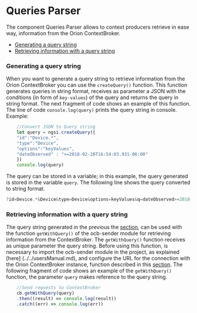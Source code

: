 # Queries Parser
The component Queries Parser allows to context producers retrieve in ease way, information from the Orion ContextBroker.

* [Generating a query string](#generating-a-query-string)
* [Retrieving information with a query string](#retrieving-information-with-a-query-string)

### Generating a query string
When you want to generate a query string to retrieve information from the Orion ContextBroker you can use the `createQuery()` function. This function generates queries in string format, receives as parameter a JSON with the conditions (in form of `key-values`) of the query and returns the query in string format. The next fragment of code shows an example of this function. The line of code `console.log(query)` prints the query string in console.
Example:
```js
	//Convert JSON to Query string
	let query = ngsi.createQuery({
	"id":"Device.*",
	"type":"Device",
	"options":"keyValues",
	"dateObserved" : ">=2018-02-20T16:54:03.931-06:00"
	})
	console.log(query)
```
The query can be stored in a variable; in this example, the query generated is stored in the variable `query`. The following line shows the query converted to string format. 
```js
?id=Device.*&Device&type=Device&options=keyValues&q=dateObserved>=2018-02-20T16:54:03.931-06:00
```

### Retrieving information with a query string
The query string generated in the previous the [section](#generating-a-query-string), can be used with the function `getWithQuery()` of the ocb-sender module for retrieving information from the ContextBroker. 
The `getWithQuery()` function receives as unique parameter the query string. Before using this function, is necessary to import the ocb-sender module in the project, as explained [here] (../../usersManual.md), and configure the URL for the connection with the Orion ContextBroker instance, function described in this [section](../../ocb/index.md#connection-configuration-with-an-orion-contextbroker-instance). The following fragment of code shows an example of the `getWithQuery()` function, the parameter `query` makes reference to the query string.

```js
	//Send requests to ContextBroker
	cb.getWithQuery(query)
    .then((result) => console.log(result))
	.catch((err) => console.log(err))
```
